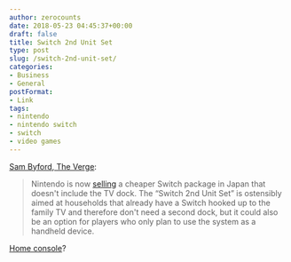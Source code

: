 ```yaml
---
author: zerocounts
date: 2018-05-23 04:45:37+00:00
draft: false
title: Switch 2nd Unit Set
type: post
slug: /switch-2nd-unit-set/
categories:
- Business
- General
postFormat:
- Link
tags:
- nintendo
- nintendo switch
- switch
- video games
---
```


[Sam Byford, The Verge](https://www.theverge.com/2018/5/22/17383104/nintendo-switch-dockless-bundle-japan-price):

> Nintendo is now [selling](https://topics.nintendo.co.jp/c/article/3063da9b-5c8b-11e8-b311-063b7ac45a6d.html) a cheaper Switch package in Japan that doesn't include the TV dock. The “Switch 2nd Unit Set” is ostensibly aimed at households that already have a Switch hooked up to the family TV and therefore don't need a second dock, but it could also be an option for players who only plan to use the system as a handheld device.

[Home console](/2018/05/09/adjustable-charging-stand-for-nintendo-switch/)?
